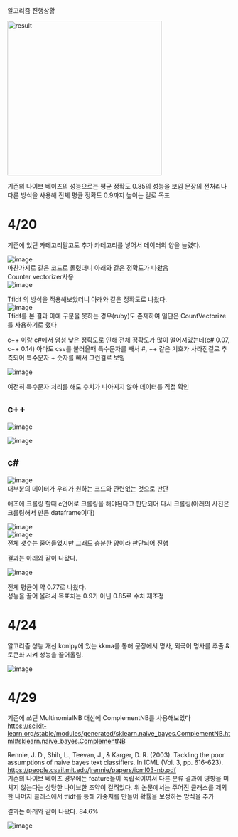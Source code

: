 알고리즘 진행상황

<img width="347" alt="result" src="https://github.com/MJU-Capstone-6/Algorithm/assets/54893409/1025d502-b5b7-4264-869f-33b340e58f1a">


기존의 나이브 베이즈의 성능으로는 평균 정확도 0.85의 성능을 보임 
문장의 전처리나 다른 방식을 사용해 전체 평균 정확도 0.9까지 높이는 걸로 목표

# 4/20 



기존에 있던 카테고리말고도 추가 카테고리를 넣어서 데이터의 양을 늘렸다.     

![image](https://github.com/MJU-Capstone-6/Algorithm/assets/54893409/5ce40680-9f8b-4881-b68e-9c691cb71667)  
마찬가지로 같은 코드로 돌렸더니 아래와 같은 정확도가 나왔음   
Counter vectorizer사용  
![image](https://github.com/MJU-Capstone-6/Algorithm/assets/54893409/5a7a8b6a-aeef-442e-84a3-fe6fe19bb1e4)  

Tfidf 의 방식을 적용해보았더니 아래와 같은 정확도로 나왔다.   
![image](https://github.com/MJU-Capstone-6/Algorithm/assets/54893409/06f9501e-3d41-4e87-98f8-2269dbb3fc22)   
Tfidf를 본 결과 아예 구분을 못하는 경우(ruby)도 존재하여 일단은 CountVectorize 를 사용하기로 했다



c++ 이랑 c#에서 엄청 낮은 정확도로 인해 전체 정확도가 많이 떨어져있는데(c# 0.07, c++ 0.14) 아마도 csv를 불러올때 특수문자를 빼서 #, ++ 같은 기호가 사라진걸로 추측되어 특수문자 + 숫자를 빼서 그런걸로 보임

![image](https://github.com/MJU-Capstone-6/Algorithm/assets/54893409/44136f93-b7d3-4e7a-b24c-a41a7661bd2d)

여전히 특수문자 처리를 해도 수치가 나아지지 않아 데이터를 직접 확인   
## c++ 
![image](https://github.com/MJU-Capstone-6/Algorithm/assets/54893409/35da1e7b-eb01-40fc-aca6-6b08e457f2cb)

![image](https://github.com/MJU-Capstone-6/Algorithm/assets/54893409/5668d3ba-0d73-4f21-94c3-aede69dd063a)  

## c# 
![image](https://github.com/MJU-Capstone-6/Algorithm/assets/54893409/543795f1-e08b-439e-b6de-86eaffaac83c)  
대부분의 데이터가 우리가 원하는 코드와 관련없는 것으로 판단

애초에 크롤링 할때 c언어로 크롤링을 해야된다고 판단되어 다시 크롤링(아래의 사진은 크롤링해서 만든 dataframe이다)  

![image](https://github.com/MJU-Capstone-6/Algorithm/assets/54893409/9b3aabf2-2f13-4e53-93d8-0cc6d8849b58)  
![image](https://github.com/MJU-Capstone-6/Algorithm/assets/54893409/3ae71000-f916-4674-8a7b-3a2e2e6aba7b)  
전체 갯수는 줄어들었지만 그래도 충분한 양이라 판단되어 진행  



결과는 아래와 같이 나왔다.   

![image](https://github.com/MJU-Capstone-6/Algorithm/assets/54893409/67012c45-e6f9-40ea-9d0d-69b7b36e6f4e)  

전체 평균이 약 0.77로 나왔다.   
성능을 끌어 올려서 목표치는 0.9가 아닌 0.85로 수치 재조정



# 4/24

알고리즘 성능 개선 
konlpy에 있는 kkma를 통해 문장에서 명사, 외국어 명사를 추출 & 토큰화 시켜 성능을 끌어올림.   

![image](https://github.com/MJU-Capstone-6/Algorithm/assets/54893409/07377cc3-ab4c-4b92-a1fb-6df5502c985d)    

# 4/29 

기존에 쓰던 MultinomialNB 대신에 ComplementNB를 사용해보았다   
https://scikit-learn.org/stable/modules/generated/sklearn.naive_bayes.ComplementNB.html#sklearn.naive_bayes.ComplementNB  

Rennie, J. D., Shih, L., Teevan, J., & Karger, D. R. (2003). Tackling the poor assumptions of naive bayes text classifiers. In ICML (Vol. 3, pp. 616-623). https://people.csail.mit.edu/jrennie/papers/icml03-nb.pdf  
기존의 나이브 베이즈 경우에는 feature들이 독립적이여서 다른 분류 결과에 영향을 미치지 않는다는 상당한 나이브한 조약이 걸려있다. 
위 논문에서는 주어진 클래스를 제외한 나머지 클래스에서 tfidf를 통해 가중치를 만들어 확률을 보정하는 방식을 추가  


결과는 아래와 같이 나왔다. 84.6%  

![image](https://github.com/MJU-Capstone-6/Algorithm/assets/54893409/ebe1324d-5a98-4714-a4be-7dd07a889edd)  




